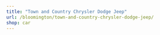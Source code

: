 ```yaml
---
title: "Town and Country Chrysler Dodge Jeep"
url: /bloomington/town-and-country-chrysler-dodge-jeep/
shop: car
---
```

